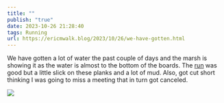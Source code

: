 ```yaml
---
title: ""
publish: "true"
date: 2023-10-26 21:28:40
tags: Running
url: https://ericmwalk.blog/2023/10/26/we-have-gotten.html
---
```


We have gotten a lot of water the past couple of days and the marsh is showing it as the water is almost to the bottom of the boards. The [run](https://strava.com/activities/10108496266) was good but a little slick on these planks and a lot of mud. Also, got cut short thinking I was going to miss a meeting that in turn got canceled.

![](https://ericmwalk.blog/uploads/2023/8fedf29d-f391-446c-b84a-aa24ed32249b.jpg)